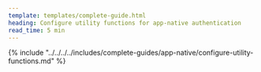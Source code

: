 ```yaml
---
template: templates/complete-guide.html
heading: Configure utility functions for app-native authentication
read_time: 5 min
---
```


{% include "../../../../includes/complete-guides/app-native/configure-utility-functions.md" %}